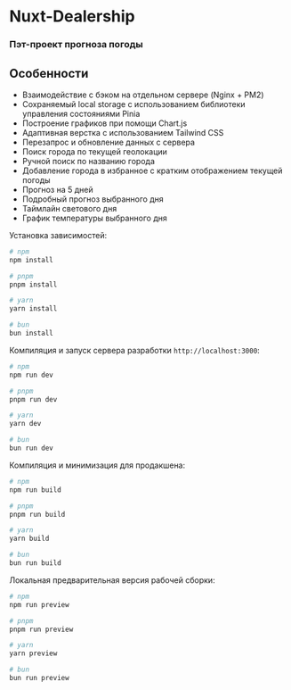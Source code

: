 # Nuxt-Dealership

### Пэт-проект прогноза погоды

## Особенности

- Взаимодействие с бэком на отдельном сервере (Nginx + PM2)
- Сохраняемый local storage с использованием библиотеки управления состояниями Pinia
- Построение графиков при помощи Chart.js
- Адаптивная верстка с использованием Tailwind CSS
- Перезапрос и обновление данных с сервера
- Поиск города по текущей геолокации
- Ручной поиск по названию города
- Добавление города в избранное с кратким отображением текущей погоды
- Прогноз на 5 дней 
- Подробный прогноз выбранного дня
- Таймлайн светового дня
- График температуры выбранного дня

Установка зависимостей:

```bash
# npm
npm install

# pnpm
pnpm install

# yarn
yarn install

# bun
bun install
```

Компиляция и запуск сервера разработки `http://localhost:3000`:

```bash
# npm
npm run dev

# pnpm
pnpm run dev

# yarn
yarn dev

# bun
bun run dev
```

Компиляция и минимизация для продакшена:

```bash
# npm
npm run build

# pnpm
pnpm run build

# yarn
yarn build

# bun
bun run build
```

Локальная предварительная версия рабочей сборки:

```bash
# npm
npm run preview

# pnpm
pnpm run preview

# yarn
yarn preview

# bun
bun run preview
```